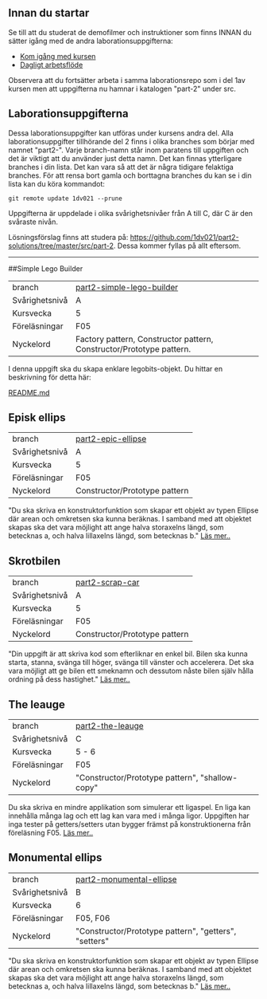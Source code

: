## Innan du startar
Se till att du studerat de demofilmer och instruktioner som finns INNAN du sätter igång med de andra laborationsuppgifterna:

* [Kom igång med kursen](https://coursepress.lnu.se/kurs/grundlaggande-programmering/kom-igang-med-kursen/)
* [Dagligt arbetsflöde](https://coursepress.lnu.se/kurs/grundlaggande-programmering/workflow-laborationer/)

Observera att du fortsätter arbeta i samma laborationsrepo som i del 1av kursen men att uppgifterna nu hamnar i katalogen "part-2" under src.

## Laborationsuppgifterna
Dessa laborationsuppgifter kan utföras under kursens andra del. Alla laborationsuppgifter tillhörande del 2 finns i olika branches som börjar med namnet "part2-". Varje branch-namn står inom paratens till uppgiften och det är viktigt att du använder just detta namn. Det kan finnas ytterligare branches i din lista. Det kan vara så att det är några tidigare felaktiga branches. För att rensa bort gamla och borttagna branches du kan se i din lista kan du köra kommandot:

```
git remote update 1dv021 --prune
```
Uppgifterna är uppdelade i olika svårighetsnivåer från A till C, där C är den svåraste nivån.

Lösningsförslag finns att studera på: https://github.com/1dv021/part2-solutions/tree/master/src/part-2. Dessa kommer fyllas på allt eftersom.

***

##Simple Lego Builder

|  |  |
| ------------- | ------------- |
|  branch | [part2-simple-lego-builder](https://github.com/1dv021/laborationer/tree/part2-simple-lego-builder) |
| Svårighetsnivå  | A  |
| Kursvecka  | 5  |
| Föreläsningar| F05|
| Nyckelord| Factory pattern, Constructor pattern, Constructor/Prototype pattern.|

I denna uppgift ska du skapa enklare legobits-objekt. Du hittar en beskrivning för detta här:

[README.md](https://github.com/1dv021/laborationer/tree/part2-simple-lego-builder/src/part-2/simple-lego-builder)

## Episk ellips
|  |  |
| ------------- | ------------- |
|  branch | [part2-epic-ellipse](https://github.com/1dv021/laborationer/tree/part2-epic-ellipse) |
| Svårighetsnivå  | A  |
| Kursvecka  | 5  |
| Föreläsningar| F05|
| Nyckelord| Constructor/Prototype pattern|

"Du ska skriva en konstruktorfunktion som skapar ett objekt av typen Ellipse där arean och omkretsen ska kunna beräknas. I samband med att objektet skapas ska det vara möjlight att ange halva storaxelns längd, som betecknas a, och halva lillaxelns längd, som betecknas b." [Läs mer..](https://github.com/1dv021/laborationer/tree/part2-epic-ellipse/src/part-2/epic-ellipse)

## Skrotbilen
|  |  |
| ------------- | ------------- |
|  branch | [part2-scrap-car](https://github.com/1dv021/laborationer/tree/part2-scrap-car) |
| Svårighetsnivå  | A  |
| Kursvecka  | 5  |
| Föreläsningar| F05|
| Nyckelord| Constructor/Prototype pattern|

"Din uppgift är att skriva kod som efterliknar en enkel bil. Bilen ska kunna starta, stanna, svänga till höger, svänga till vänster och accelerera. Det ska vara möjligt att ge bilen ett smeknamn och dessutom nåste bilen själv hålla ordning på dess hastighet." [Läs mer..](https://github.com/1dv021/laborationer/tree/part2-scrap-car/src/part-2/scrap-car)

## The leauge
|  |  |
| ------------- | ------------- |
|  branch | [part2-the-leauge](https://github.com/1dv021/laborationer/tree/part2-the-leauge) |
| Svårighetsnivå  | C |
| Kursvecka  | 5 - 6 |
| Föreläsningar| F05|
| Nyckelord| "Constructor/Prototype pattern", "shallow-copy"|

Du ska skriva en mindre applikation som simulerar ett ligaspel. En liga kan innehålla många lag och ett lag kan vara med i 
många ligor. Uppgiften har inga tester på getters/setters utan bygger främst på konstruktionerna från föreläsning F05. [Läs mer..](https://github.com/1dv021/laborationer/tree/part2-the-leauge/src/part-2/the-leauge)


## Monumental ellips
|  |  |
| ------------- | ------------- |
|  branch | [part2-monumental-ellipse](https://github.com/1dv021/laborationer/tree/part2-monumental-ellipse) |
| Svårighetsnivå  | B |
| Kursvecka  | 6  |
| Föreläsningar| F05, F06|
| Nyckelord| "Constructor/Prototype pattern", "getters", "setters"|

"Du ska skriva en konstruktorfunktion som skapar ett objekt av typen Ellipse där arean och omkretsen ska kunna beräknas. I samband med att objektet skapas ska det vara möjlight att ange halva storaxelns längd, som betecknas a, och halva lillaxelns längd, som betecknas b." [Läs mer..](https://github.com/1dv021/laborationer/tree/part2-monumental-ellipse/src/part-2/monumental-ellipse)


